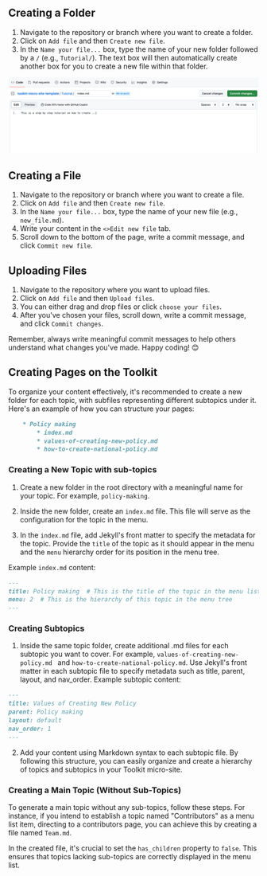 ## Creating a Folder
1. Navigate to the repository or branch where you want to create a folder.
2. Click on `Add file` and then `Create new file`.
3. In the `Name your file...` box, type the name of your new folder followed by a `/` (e.g., `Tutorial/`). The text box will then automatically create another box for you to create a new file within that folder.

![Create a branch](./assets/create-folder.png)

## Creating a File
1. Navigate to the repository or branch where you want to create a file.
2. Click on `Add file` and then `Create new file`.
3. In the `Name your file...` box, type the name of your new file (e.g., `new_file.md`).
4. Write your content in the `<>Edit new file` tab.
5. Scroll down to the bottom of the page, write a commit message, and click `Commit new file`.

## Uploading Files
1. Navigate to the repository where you want to upload files.
2. Click on `Add file` and then `Upload files`.
3. You can either drag and drop files or click `choose your files`.
4. After you've chosen your files, scroll down, write a commit message, and click `Commit changes`.

Remember, always write meaningful commit messages to help others understand what changes you've made. Happy coding! 😊


## Creating Pages on the Toolkit

To organize your content effectively, it's recommended to create a new folder for each topic, with subfiles representing different subtopics under it. Here's an example of how you can structure your pages:

```markdown
    * Policy making
        * index.md
        * values-of-creating-new-policy.md
        * how-to-create-national-policy.md
```


### Creating a New Topic with sub-topics

1. Create a new folder in the root directory with a meaningful name for your topic. For example, `policy-making`.

2. Inside the new folder, create an `index.md` file. This file will serve as the configuration for the topic in the menu.

3. In the `index.md` file, add Jekyll's front matter to specify the metadata for the topic. Provide the `title` of the topic as it should appear in the menu and the `menu` hierarchy order for its position in the menu tree.

Example `index.md` content:

```markdown
---
title: Policy making  # This is the title of the topic in the menu list
menu: 2  # This is the hierarchy of this topic in the menu tree
---
```


### Creating Subtopics
1. Inside the same topic folder, create additional .md files for each subtopic you want to cover. For example, `values-of-creating-new-policy.md ` and `how-to-create-national-policy.md`.
Use Jekyll's front matter in each subtopic file to specify metadata such as title, parent, layout, and nav_order.
Example subtopic content:
```markdown
---
title: Values of Creating New Policy
parent: Policy making
layout: default
nav_order: 1
---
```


2. Add your content using Markdown syntax to each subtopic file.
By following this structure, you can easily organize and create a hierarchy of topics and subtopics in your Toolkit micro-site.


### Creating a Main Topic (Without Sub-Topics)

To generate a main topic without any sub-topics, follow these steps. For instance, if you intend to establish a topic named "Contributors" as a menu list item, directing to a contributors page, you can achieve this by creating a file named `Team.md`.

In the created file, it's crucial to set the `has_children` property to `false`. This ensures that topics lacking sub-topics are correctly displayed in the menu list.